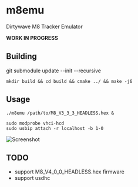 # m8emu
Dirtywave M8 Tracker Emulator

**WORK IN PROGRESS**

## Building
git submodule update --init --recursive
```
mkdir build && cd build && cmake ../ && make -j6
```

## Usage
```
./m8emu /path/to/M8_V3_3_3_HEADLESS.hex &

sudo modprobe vhci-hcd
sudo usbip attach -r localhost -b 1-0
```

![Screenshot](https://github.com/user-attachments/assets/24ad97b3-6bf3-46e9-9288-f9df54c7b5ca)

## TODO
- support M8_V4_0_0_HEADLESS.hex firmware
- support usdhc

